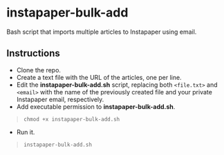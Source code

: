 # instapaper-bulk-add

Bash script that imports multiple articles to Instapaper using email.

## Instructions

- Clone the repo.
- Create a text file with the URL of the articles, one per line.
- Edit the **instapaper-bulk-add.sh** script, replacing both `<file.txt>` and `<email>` with the name of the previously created file and your private Instapaper email, respectively.
- Add executable permission to **instapaper-bulk-add.sh**.
> `chmod +x instapaper-bulk-add.sh`
- Run it.
> `instapaper-bulk-add.sh`
